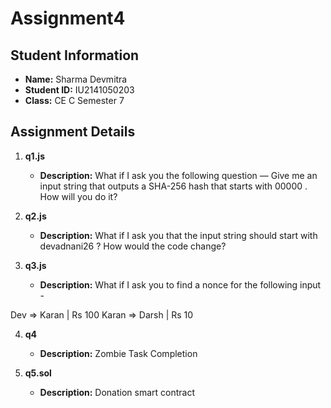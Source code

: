 # Assignment4

## Student Information
- **Name:** Sharma Devmitra
- **Student ID:** IU2141050203
- **Class:** CE C Semester 7

## Assignment Details
1. **q1.js**
   - **Description:** What if I ask you the following question — Give me an input string that outputs a SHA-256 hash that starts with 00000 . How will you do it?


2. **q2.js**
   - **Description:** What if I ask you that the input string should start with devadnani26 ? How would the code change?

3. **q3.js**
   - **Description:** What if I ask you to find a nonce for the following input -

Dev => Karan | Rs 100
Karan => Darsh | Rs 10


4. **q4**
   - **Description:** Zombie Task Completion

5. **q5.sol**
   - **Description:** Donation smart contract

